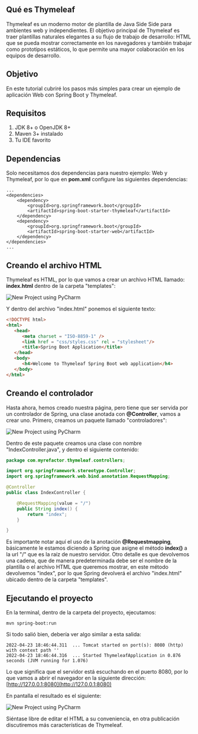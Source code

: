 ## Qu&eacute; es Thymeleaf

Thymeleaf es un moderno motor de plantilla de Java Side Side para ambientes web y independientes.
El objetivo principal de Thymeleaf es traer plantillas naturales elegantes a su flujo de trabajo de desarrollo: HTML que se pueda mostrar correctamente en los navegadores y tambi&eacute;n trabajar como prototipos est&aacute;ticos, lo que permite una mayor colaboraci&oacute;n en los equipos de desarrollo.

## Objetivo

En este tutorial cubrir&eacute; los pasos m&aacute;s simples para crear un ejemplo de aplicaci&oacute;n Web con Spring Boot y Thymeleaf.

## Requisitos

1. JDK 8+ o OpenJDK 8+ 
2. Maven 3+ instalado
3. Tu IDE favorito

## Dependencias

Solo necesitamos dos dependencias para nuestro ejemplo: Web y Thymeleaf, por lo que en **pom.xml** configure las siguientes dependencias:

````commandline
...
<dependencies>
    <dependency>
        <groupId>org.springframework.boot</groupId>
        <artifactId>spring-boot-starter-thymeleaf</artifactId>
    </dependency>
    <dependency>
        <groupId>org.springframework.boot</groupId>
        <artifactId>spring-boot-starter-web</artifactId>
    </dependency>
</dependencies>
...
````

## Creando el archivo HTML

Thymeleaf es HTML, por lo que vamos a crear un archivo HTML llamado: **index.html** dentro de la carpeta "templates":

![New Project using PyCharm](https://drive.google.com/uc?id=1jxevIMCmWgsIOlzafY-bqiR2UvhsSWd9)

Y dentro del archivo "index.html" ponemos el siguiente texto:

````html
<!DOCTYPE html>
<html>
   <head>
      <meta charset = "ISO-8859-1" />
      <link href = "css/styles.css" rel = "stylesheet"/>
      <title>Spring Boot Application</title>
   </head>
   <body>
      <h4>Welcome to Thymeleaf Spring Boot web application</h4>
   </body>
</html>
````

## Creando el controlador

Hasta ahora, hemos creado nuestra p&aacute;gina, pero tiene que ser servida por un controlador de Spring, una clase anotada con **@Controller**, vamos a crear uno.
Primero, creamos un paquete llamado "controladores":

![New Project using PyCharm](https://drive.google.com/uc?id=1Wwl9wVnkXCsf7hJW9qBpGHKJBtYkEORV)

Dentro de este paquete creamos una clase con nombre "IndexController.java", y dentro el siguiente contenido:

````java
package com.myrefactor.thymeleaf.controllers;

import org.springframework.stereotype.Controller;
import org.springframework.web.bind.annotation.RequestMapping;

@Controller
public class IndexController {

    @RequestMapping(value = "/")
    public String index() {
        return "index";
    }

}
````

Es importante notar aqu&iacute; el uso de la anotaci&oacute;n **@Requestmapping**, b&aacute;sicamente le estamos diciendo a Spring que asigne el m&eacute;todo **index()** a la url "/" que es la ra&iacute;z de nuestro servidor.
Otro detalle es que devolvemos una cadena, que de manera predeterminada debe ser el nombre de la plantilla o el archivo HTML que queremos mostrar, en este m&eacute;todo devolvemos "index", por lo que Spring devolver&aacute; el archivo "index.html" ubicado dentro de la carpeta "templates".

## Ejecutando el proyecto

En la terminal, dentro de la carpeta del proyecto, ejecutamos:
````commandline
mvn spring-boot:run
````

Si todo sali&oacute; bien, deber&iacute;a ver algo similar a esta salida:

````commandline
2022-04-23 18:46:44.311  ... Tomcat started on port(s): 8080 (http) with context path ''
2022-04-23 18:46:44.316  ... Started ThymeleafApplication in 0.876 seconds (JVM running for 1.076)
````

Lo que significa que el servidor est&aacute; escuchando en el puerto 8080, por lo que vamos a abrir el navegador en la siguiente direcci&oacute;n:
[http://127.0.0.1:8080](http://127.0.0.1:8080)

En pantalla el resultado es el siguiente:

![New Project using PyCharm](https://drive.google.com/uc?id=18g3m3_dbWkGLBeZ51iV7H5ZZpAssnOsp)

Si&eacute;ntase libre de editar el HTML a su conveniencia, en otra publicaci&oacute;n discutiremos m&aacute;s caracter&iacute;sticas de Thymeleaf.